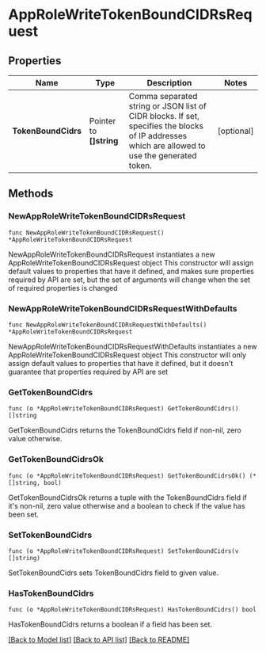 # AppRoleWriteTokenBoundCIDRsRequest


## Properties

Name | Type | Description | Notes
------------ | ------------- | ------------- | -------------
**TokenBoundCidrs** | Pointer to **[]string** | Comma separated string or JSON list of CIDR blocks. If set, specifies the blocks of IP addresses which are allowed to use the generated token. | [optional] 



## Methods


### NewAppRoleWriteTokenBoundCIDRsRequest

`func NewAppRoleWriteTokenBoundCIDRsRequest() *AppRoleWriteTokenBoundCIDRsRequest`

NewAppRoleWriteTokenBoundCIDRsRequest instantiates a new AppRoleWriteTokenBoundCIDRsRequest object
This constructor will assign default values to properties that have it defined,
and makes sure properties required by API are set, but the set of arguments
will change when the set of required properties is changed

### NewAppRoleWriteTokenBoundCIDRsRequestWithDefaults

`func NewAppRoleWriteTokenBoundCIDRsRequestWithDefaults() *AppRoleWriteTokenBoundCIDRsRequest`

NewAppRoleWriteTokenBoundCIDRsRequestWithDefaults instantiates a new AppRoleWriteTokenBoundCIDRsRequest object
This constructor will only assign default values to properties that have it defined,
but it doesn't guarantee that properties required by API are set


### GetTokenBoundCidrs

`func (o *AppRoleWriteTokenBoundCIDRsRequest) GetTokenBoundCidrs() []string`

GetTokenBoundCidrs returns the TokenBoundCidrs field if non-nil, zero value otherwise.

### GetTokenBoundCidrsOk

`func (o *AppRoleWriteTokenBoundCIDRsRequest) GetTokenBoundCidrsOk() (*[]string, bool)`

GetTokenBoundCidrsOk returns a tuple with the TokenBoundCidrs field if it's non-nil, zero value otherwise
and a boolean to check if the value has been set.

### SetTokenBoundCidrs

`func (o *AppRoleWriteTokenBoundCIDRsRequest) SetTokenBoundCidrs(v []string)`

SetTokenBoundCidrs sets TokenBoundCidrs field to given value.


### HasTokenBoundCidrs

`func (o *AppRoleWriteTokenBoundCIDRsRequest) HasTokenBoundCidrs() bool`

HasTokenBoundCidrs returns a boolean if a field has been set.









[[Back to Model list]](../README.md#documentation-for-models) [[Back to API list]](../README.md#documentation-for-api-endpoints) [[Back to README]](../README.md)


